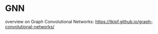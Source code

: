 # GNN

overview on Graph Convolutional Networks: https://tkipf.github.io/graph-convolutional-networks/
  
